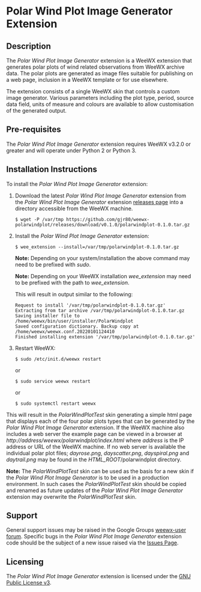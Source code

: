 # Polar Wind Plot Image Generator Extension

## Description
The *Polar Wind Plot Image Generator* extension is a WeeWX extension that generates polar plots of wind related observations from WeeWX archive data. The polar plots are generated as image files suitable for publishing on a web page, inclusion in a WeeWX template or for use elsewhere.

The extension consists of a single WeeWX skin that controls a custom image generator. Various parameters including the plot type, period, source data field, units of measure and colours are available to allow customisation of the generated output.

## Pre-requisites

The *Polar Wind Plot Image Generator* extension requires WeeWX v3.2.0 or greater and will operate under  Python 2 or Python 3.

## Installation Instructions

To install the *Polar Wind Plot Image Generator* extension:

1.  Download the latest *Polar Wind Plot Image Generator* extension from the *Polar Wind Plot Image Generator* extension [releases page](https://github.com/gjr80/weewx-polarwindplot/releases) into a directory accessible from the WeeWX machine.

        $ wget -P /var/tmp https://github.com/gjr80/weewx-polarwindplot/releases/download/v0.1.0/polarwindplot-0.1.0.tar.gz

2.  Install the *Polar Wind Plot Image Generator* extension:

        $ wee_extension --install=/var/tmp/polarwindplot-0.1.0.tar.gz

    **Note:** Depending on your system/installation the above command may need to be prefixed with *sudo*.

    **Note:** Depending on your WeeWX installation *wee_extension* may need to be prefixed with the path to *wee_extension*.

    This will result in output similar to the following:

        Request to install '/var/tmp/polarwindplot-0.1.0.tar.gz'
        Extracting from tar archive /var/tmp/polarwindplot-0.1.0.tar.gz
        Saving installer file to /home/weewx/bin/user/installer/PolarWindplot
        Saved configuration dictionary. Backup copy at /home/weewx/weewx.conf.20220101124410
        Finished installing extension '/var/tmp/polarwindplot-0.1.0.tar.gz'

3.  Restart WeeWX:

        $ sudo /etc/init.d/weewx restart
        
    or

        $ sudo service weewx restart

    or

        $ sudo systemctl restart weewx

This will result in the *PolarWindPlotTest* skin generating a simple html page that displays each of the four polar plots types that can be generated by the *Polar Wind Plot Image Generator* extension. If the WeeWX machine also includes a web server the example page can be viewed in a browser at *http://address/weewx/polarwindplot/index.html* where *address* is the IP address or URL of the WeeWX machine. If no web server is available the individual polar plot files; *dayrose.png*, *dayscatter.png*, *dayspiral.png* and *daytrail.png* may be found in the *HTML_ROOT*/polarwindplot directory.

**Note:** The *PolarWindPlotTest* skin can be used as the basis for a new skin if the *Polar Wind Plot Image Generator* is to be used in a production environment. In such cases the *PolarWindPlotTest* skin should be copied and renamed as future updates of the *Polar Wind Plot Image Generator* extension may overwrite the *PolarWindPlotTest* skin.

## Support

General support issues may be raised in the Google Groups [weewx-user forum](https://groups.google.com/group/weewx-user "Google Groups weewx-user forum"). Specific bugs in the *Polar Wind Plot Image Generator* extension code should be the subject of a new issue raised via the [Issues Page](https://github.com/gjr80/weewx-polarwindplot/issues "Polar Wind Plot extension Issues").

## Licensing

The *Polar Wind Plot Image Generator* extension is licensed under the [GNU Public License v3](https://github.com/gjr80/weewx-polarwindplot/blob/master/LICENSE "*Polar Wind Plot Image Generator* extension License").
